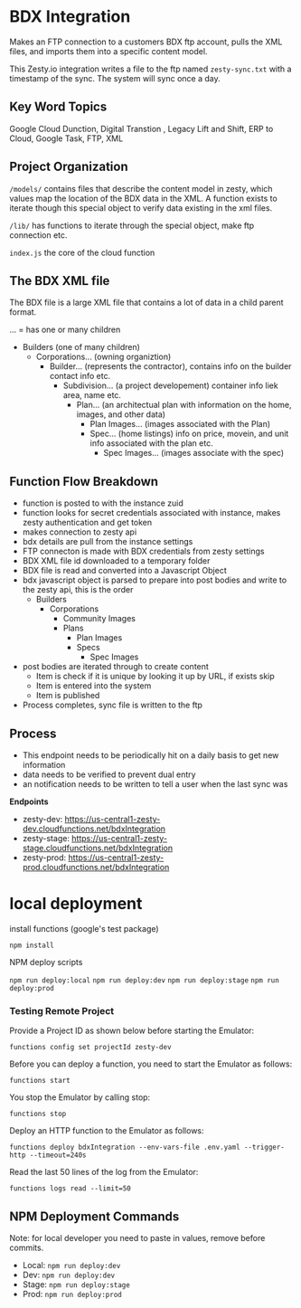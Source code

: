 # BDX Integration

Makes an FTP connection to a customers BDX ftp account, pulls the XML files, and imports them into a specific content model.

This Zesty.io integration writes a file to the ftp named `zesty-sync.txt` with a timestamp of the sync. The system will sync once a day.

## Key Word Topics

Google Cloud Dunction, Digital Transtion , Legacy Lift and Shift, ERP to Cloud, Google Task, FTP, XML

## Project Organization

`/models/` contains files that describe the content model in zesty, which values map the location of the BDX data in the XML. A function exists to iterate though this special object to verify data existing in the xml files.

`/lib/` has functions to iterate through the special object, make ftp connection etc.

`index.js` the core of the cloud function


## The BDX XML file

The BDX file is a large XML file that contains a lot of data in a child parent format.

... = has one or many children

* Builders (one of many children)
    * Corporations... (owning organiztion)
        * Builder... (represents the contractor), contains info on the builder contact info etc.
            * Subdivision... (a project developement) container info liek area, name etc.
                * Plan... (an architectual plan with information on the home, images, and other data)
                    * Plan Images... (images associated with the Plan)
                    * Spec... (home listings) info on price, movein, and unit info associated with the plan etc.
                        * Spec Images... (images associate with the spec)



## Function Flow Breakdown

* function is posted to with the instance zuid
* function looks for secret credentials associated with instance, makes zesty authentication and get token
* makes connection to zesty api
* bdx details are pull from the instance settings
* FTP connecton is made with BDX credentials from zesty settings
* BDX XML file id downloaded to a temporary folder
* BDX file is read and converted into a Javascript Object
* bdx javascript object is parsed to prepare into post bodies and write to the zesty api, this is the order
    * Builders
        * Corporations
            * Community Images
            * Plans
                * Plan Images
                * Specs
                    * Spec Images
* post bodies are iterated through to create content
    * Item is check if it is unique by looking it up by URL, if exists skip
    * Item is entered into the system
    * Item is published
* Process completes, sync file is written to the ftp

## Process

* This endpoint needs to be periodically hit on a daily basis to get new information
* data needs to be verified to prevent dual entry
* an notification needs to be written to tell a user when the last sync was



**Endpoints**

- zesty-dev: https://us-central1-zesty-dev.cloudfunctions.net/bdxIntegration
- zesty-stage: https://us-central1-zesty-stage.cloudfunctions.net/bdxIntegration
- zesty-prod: https://us-central1-zesty-prod.cloudfunctions.net/bdxIntegration

# local deployment

install functions (google's test package)

`npm install`

NPM deploy scripts

`npm run deploy:local`
`npm run deploy:dev`
`npm run deploy:stage`
`npm run deploy:prod`



### Testing Remote Project

Provide a Project ID as shown below before starting the Emulator:

```
functions config set projectId zesty-dev
```

Before you can deploy a function, you need to start the Emulator as follows:

```
functions start
```

You stop the Emulator by calling stop:

```
functions stop
```

Deploy an HTTP function to the Emulator as follows:

```
functions deploy bdxIntegration --env-vars-file .env.yaml --trigger-http --timeout=240s
```

Read the last 50 lines of the log from the Emulator:

```
functions logs read --limit=50
```


## NPM Deployment Commands

Note: for local developer you need to paste in values, remove before commits.

- Local: `npm run deploy:dev`
- Dev: `npm run deploy:dev`
- Stage: `npm run deploy:stage`
- Prod: `npm run deploy:prod`
